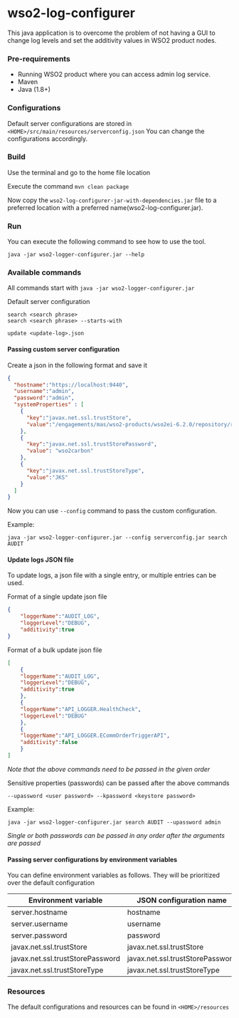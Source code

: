 # wso2-log-configurer
This java application is to overcome the problem of not having a GUI to change log levels and set the additivity values in WSO2 product nodes.

### Pre-requirements
* Running WSO2 product where you can access admin log service.
* Maven
* Java (1.8+)
### Configurations
Default server configurations are stored in ``<HOME>/src/main/resources/serverconfig.json``
You can change the configurations accordingly.

### Build

Use the terminal and go to the home file location

Execute the command ``mvn clean package``

Now copy the `wso2-log-configurer-jar-with-dependencies.jar` file to
a preferred location with a preferred name(wso2-log-configurer.jar). 

### Run

You can execute the following command to see how to use the tool.

`java -jar wso2-logger-configurer.jar --help`

### 

### Available commands

All commands start with `java -jar wso2-logger-configurer.jar`

Default server configuration
```
search <search phrase>
search <search phrase> --starts-with

update <update-log>.json
``` 
#### Passing custom server configuration

Create a json in the following format and save it

```json
{
  "hostname":"https://localhost:9440",
  "username":"admin",
  "password":"admin",
  "systemProperties" : [
    {
      "key":"javax.net.ssl.trustStore",
      "value":"/engagements/mas/wso2-products/wso2ei-6.2.0/repository/resources/security/wso2carbon.jks"
    },
    {
      "key":"javax.net.ssl.trustStorePassword",
      "value": "wso2carbon"
    },
    {
      "key":"javax.net.ssl.trustStoreType",
      "value":"JKS"
    }
  ]
}
```
Now you can use `--config` command to pass the custom configuration.

Example:

``java -jar wso2-logger-configurer.jar --config serverconfig.jar search AUDIT``

#### Update logs JSON file

To update logs, a json file with a single entry, or multiple entries can be used.

Format of a single update json file
```json
{
    "loggerName":"AUDIT_LOG",
    "loggerLevel":"DEBUG",
    "additivity":true
}
```

Format of a bulk update json file
```json
[
    {
    "loggerName":"AUDIT_LOG",
    "loggerLevel":"DEBUG",
    "additivity":true
    },
    {
    "loggerName":"API_LOGGER.HealthCheck",
    "loggerLevel":"DEBUG"
    },
    {
    "loggerName":"API_LOGGER.ECommOrderTriggerAPI",
    "additivity":false
    }
]
```

_Note that the above commands need to be passed in the given order_

Sensitive properties (passwords) can be passed after the above commands

```
--upassword <user password> --kpassword <keystore password>
``` 

Example:

`java -jar wso2-logger-configurer.jar search AUDIT --upassword admin`

_Single or both passwords can be passed in any order after the arguments are passed_

#### Passing server configurations by environment variables

You can define environment variables as follows. They will be prioritized over
the default configuration

| Environment variable              | JSON configuration name           |
| --------------------------------- | --------------------------------- |
| server.hostname                   | hostname                          |
| server.username                   | username                          | 
| server.password                   | password                          |
| javax.net.ssl.trustStore          | javax.net.ssl.trustStore          |
| javax.net.ssl.trustStorePassword  | javax.net.ssl.trustStorePassword  |
| javax.net.ssl.trustStoreType      | javax.net.ssl.trustStoreType      |

### Resources

The default configurations and resources can be found in `<HOME>/resources`

